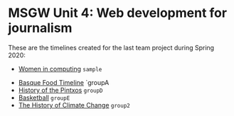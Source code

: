 # MSGW Unit 4: Web development for journalism

These are the timelines created for the last team project during Spring 2020:

- [Women in computing](women-computing) `sample`
<!-- - Group 0: [Timeline Title](group0) `empty` -->
- [Basque Food Timeline](groupA) `groupA
- [History of the Pintxos](groupD) `groupD`
- [Basketball](GroupE) `groupE` 
- [The History of Climate Change](group2) `group2`
